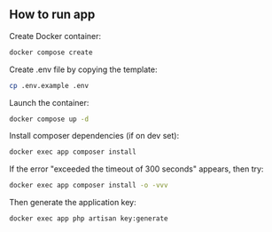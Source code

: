 ## How to run app

Create Docker container:
```bash
docker compose create
```

Create .env file by copying the template:
```bash
cp .env.example .env
```

Launch the container:
```bash
docker compose up -d
```

Install composer dependencies (if on dev set):
```bash
docker exec app composer install
```

If the error "exceeded the timeout of 300 seconds" appears, then try:
```bash
docker exec app composer install -o -vvv
```

Then generate the application key:
```bash
docker exec app php artisan key:generate
```